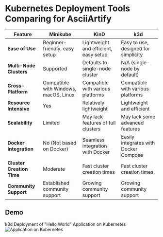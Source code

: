 # Kubernetes Deployment Tools Comparing for AsciiArtify

| Feature                    | Minikube                                       | KinD                                            | k3d                                             |
|----------------------------|-------------------------------------------------|-------------------------------------------------|-------------------------------------------------|
| **Ease of Use**             | Beginner-friendly, easy setup                   | Lightweight and efficient, easy setup            | Easy to use, designed for simplicity             |
| **Multi-Node Clusters**     | Supported                                      | Defaults to single-node cluster                 | N/A (single-node by default)                     |
| **Cross-Platform**          | Compatible with Windows, macOS, Linux           | Compatible with various platforms                | Compatible with various platforms                |
| **Resource Intensive**      | Yes                                           | Relatively lightweight                          | Lightweight and efficient                       |
| **Scalability**             | Limited                                       | May lack features of full clusters               | May lack some advanced features                  |
| **Docker Integration**      | No (Not based on Docker)                        | Seamless integration with Docker                | Easily integrates with Docker Compose            |
| **Cluster Creation Time**   | Moderate                                      | Fast cluster creation times                     | Fast cluster creation times                     |
| **Community Support**       | Established community support                   | Growing community support                       | Growing community support                       |

## Demo
k3d  Deployment of "Hello World" Application on Kubernetes
![Application on Kubernetes](Concept.gif)
